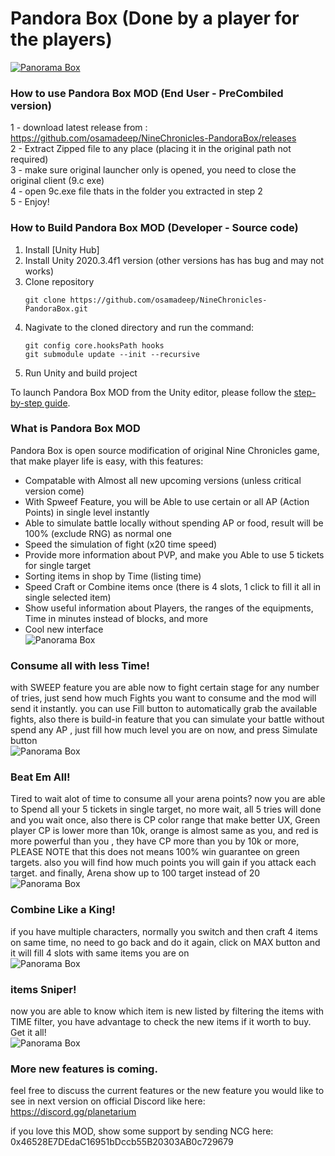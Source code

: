 Pandora Box (Done by a player for the players)
===============
[![Panorama Box](https://yt-embed.herokuapp.com/embed?v=LHelj7_av2w)](https://www.youtube.com/watch?v=LHelj7_av2w "Panorama Box")


### How to use Pandora Box MOD (End User - PreCombiled version)
1 - download latest release from : https://github.com/osamadeep/NineChronicles-PandoraBox/releases <br>
2 - Extract Zipped file to any place (placing it in the original path not required) <br>
3 - make sure  original launcher only is opened, you need to close the original client (9.c exe) <br>
4 - open 9c.exe file thats in the folder you extracted in step 2 <br>
5 - Enjoy!

### How to Build Pandora Box MOD (Developer - Source code)

 1. Install [Unity Hub]
 1. Install Unity 2020.3.4f1 version (other versions has has bug and may not works)
 1. Clone repository
    ```
    git clone https://github.com/osamadeep/NineChronicles-PandoraBox.git
    ```
 1. Nagivate to the cloned directory and run the command:
    ```
    git config core.hooksPath hooks
    git submodule update --init --recursive
    ```
 1. Run Unity and build project

To launch Pandora Box MOD from the Unity editor, please follow the [step-by-step guide][9c-unity-guide].

[9c-unity-guide]: https://docs.nine-chronicles.com/unity-guide

### What is Pandora Box MOD
Pandora Box is open source modification of original Nine Chronicles game, that make player life is easy, with this features:
- Compatable with Almost all new upcoming versions (unless critical version come)
- With Spweef Feature, you will be Able to use certain or all AP (Action Points) in single level instantly
- Able to simulate battle locally without spending AP or food, result will be 100% (exclude RNG) as normal one
- Speed the simulation of fight (x20 time speed)
- Provide more information about PVP, and make you Able to use 5 tickets for single target
- Sorting items in shop by Time (listing time)
- Speed Craft or Combine items once (there is 4 slots, 1 click to fill it all in single selected item)
- Show useful information about Players, the ranges of the equipments, Time in minutes instead of blocks, and more
- Cool new interface <br>
![Panorama Box](https://github.com/osamadeep/NineChronicles-PandoraBox/blob/pandorabox/nekoyume/Assets/_PandoraBox/Sprites/github/01.JPG?raw=true)

### Consume all with less Time!
with SWEEP feature you are able now to fight certain stage for any number of tries, just send how much Fights you want to consume and the mod will send it instantly. you can use Fill button to automatically grab the available fights, also there is build-in feature that you can simulate your battle without spend any AP , just fill how much level you are on now, and press Simulate button <br>
![Panorama Box](https://github.com/osamadeep/NineChronicles-PandoraBox/blob/pandorabox/nekoyume/Assets/_PandoraBox/Sprites/github/02.JPG?raw=true)


### Beat Em All!
Tired to wait alot of time to consume all your arena points? now you are able to Spend all your 5 tickets in single target, no more wait, all 5 tries will done and you wait once, also there is CP color range that make better UX, Green player CP is lower more than 10k, orange is almost same as you, and red is more powerful than you , they have CP more than you by 10k or more, PLEASE NOTE that this does not means 100% win guarantee on green targets.
also you will find how much points you will gain if you attack each target. and finally, Arena show up to 100 target instead of 20 <br>
![Panorama Box](https://github.com/osamadeep/NineChronicles-PandoraBox/blob/pandorabox/nekoyume/Assets/_PandoraBox/Sprites/github/03.JPG?raw=true)

### Combine Like a King!
if you have multiple characters, normally you switch and then craft 4 items on same time, no need to go back and do it again, click on MAX button and it will fill 4 slots with same items you are on <br>
![Panorama Box](https://github.com/osamadeep/NineChronicles-PandoraBox/blob/pandorabox/nekoyume/Assets/_PandoraBox/Sprites/github/04.JPG?raw=true)

### items Sniper!
now you are able to know which item is new listed by filtering the items with TIME filter, you have advantage to check the new items if it worth to buy. Get it all! <br>
![Panorama Box](https://github.com/osamadeep/NineChronicles-PandoraBox/blob/pandorabox/nekoyume/Assets/_PandoraBox/Sprites/github/05.JPG?raw=true)

### More new features is coming. 
feel free to discuss the current features or the new feature you would like to see in next version on official Discord like here: https://discord.gg/planetarium

if you love this MOD, show some support by sending NCG here: 0x46528E7DEdaC16951bDccb55B20303AB0c729679